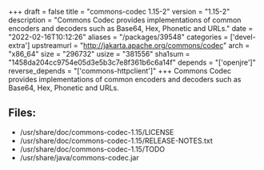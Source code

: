 +++
draft = false
title = "commons-codec 1.15-2"
version = "1.15-2"
description = "Commons Codec provides implementations of common encoders and decoders such as Base64, Hex, Phonetic and URLs."
date = "2022-02-16T10:12:26"
aliases = "/packages/39548"
categories = ['devel-extra']
upstreamurl = "http://jakarta.apache.org/commons/codec"
arch = "x86_64"
size = "296732"
usize = "381556"
sha1sum = "1458da204cc9754e05d3e5b3c7e8f361b6c6a14f"
depends = "['openjre']"
reverse_depends = "['commons-httpclient']"
+++
Commons Codec provides implementations of common encoders and decoders such as Base64, Hex, Phonetic and URLs.

## Files: 
* /usr/share/doc/commons-codec-1.15/LICENSE
* /usr/share/doc/commons-codec-1.15/RELEASE-NOTES.txt
* /usr/share/doc/commons-codec-1.15/TODO
* /usr/share/java/commons-codec.jar
